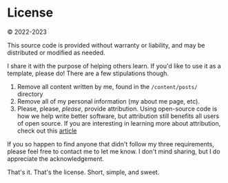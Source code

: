 # License
© 2022-2023

This source code is provided without warranty or liability, and may be distributed or modified as needed.

I share it with the purpose of helping others learn. If you'd like to use it as a template, please do! There are a few stipulations though.

1. Remove all content written by me, found in the `/content/posts/` directory
2. Remove all of my personal information (my about me page, etc).
3. Please, please, _please_, provide attribution. Using open-source code is how we help write better software, but attribution still benefits all users of open source. If you are interesting in learning more about attribution, check out this [article](https://nexb.com/oss-attribution-best-practices/)

If you so happen to find anyone that didn't follow my three requirements, please feel free to contact me to let me know. I don't mind sharing, but I do appreciate the acknowledgement.

That's it. That's the license. Short, simple, and sweet.